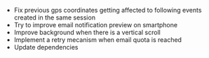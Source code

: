 * Fix previous gps coordinates getting affected to following events created in the same session
* Try to improve email notification preview on smartphone
* Improve background when there is a vertical scroll
* Implement a retry mecanism when email quota is reached
* Update dependencies
